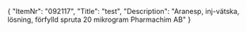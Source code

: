 {
  "ItemNr": "092117",
  "Title": "test",
  "Description": "Aranesp, inj-vätska, lösning, förfylld spruta 20 mikrogram Pharmachim AB"
}